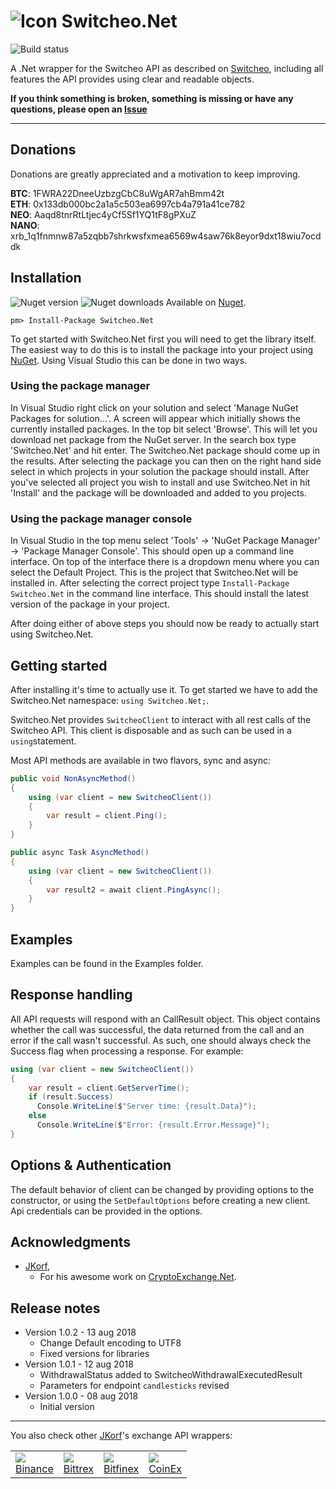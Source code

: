 # ![Icon](https://github.com/Zaliro/Switcheo.Net/blob/master/Resources/switcheo-coin.png?raw=true) Switcheo.Net 

![Build status](https://api.travis-ci.org/Zaliro/Switcheo.Net.svg?branch=master)

A .Net wrapper for the Switcheo API as described on [Switcheo](https://docs.switcheo.network/), including all features the API provides using clear and readable objects.

**If you think something is broken, something is missing or have any questions, please open an [Issue](https://github.com/Zaliro/Switcheo.Net/issues)**

---

## Donations
Donations are greatly appreciated and a motivation to keep improving.

**BTC**: 1FWRA22DneeUzbzgCbC8uWgAR7ahBmm42t  
**ETH**: 0x133db000bc2a1a5c503ea6997cb4a791a41ce782  
**NEO**: Aaqd8tnrRtLtjec4yCf5Sf1YQ1tF8gPXuZ  
**NANO**: xrb_1q1fnmnw87a5zqbb7shrkwsfxmea6569w4saw76k8eyor9dxt18wiu7ocddk  

## Installation
![Nuget version](https://img.shields.io/nuget/v/switcheo.net.svg)  ![Nuget downloads](https://img.shields.io/nuget/dt/Switcheo.Net.svg)
Available on [Nuget](https://www.nuget.org/packages/Switcheo.Net/).
```
pm> Install-Package Switcheo.Net
```
To get started with Switcheo.Net first you will need to get the library itself. The easiest way to do this is to install the package into your project using  [NuGet](https://www.nuget.org/packages/Switcheo.Net/). Using Visual Studio this can be done in two ways.

### Using the package manager
In Visual Studio right click on your solution and select 'Manage NuGet Packages for solution...'. A screen will appear which initially shows the currently installed packages. In the top bit select 'Browse'. This will let you download net package from the NuGet server. In the search box type 'Switcheo.Net' and hit enter. The Switcheo.Net package should come up in the results. After selecting the package you can then on the right hand side select in which projects in your solution the package should install. After you've selected all project you wish to install and use Switcheo.Net in hit 'Install' and the package will be downloaded and added to you projects.

### Using the package manager console
In Visual Studio in the top menu select 'Tools' -> 'NuGet Package Manager' -> 'Package Manager Console'. This should open up a command line interface. On top of the interface there is a dropdown menu where you can select the Default Project. This is the project that Switcheo.Net will be installed in. After selecting the correct project type  `Install-Package Switcheo.Net`  in the command line interface. This should install the latest version of the package in your project.

After doing either of above steps you should now be ready to actually start using Switcheo.Net.
## Getting started
After installing it's time to actually use it. To get started we have to add the Switcheo.Net namespace:  `using Switcheo.Net;`.

Switcheo.Net provides `SwitcheoClient` to interact with all rest calls of the Switcheo API. This client is disposable and as such can be used in a  `using`statement.

Most API methods are available in two flavors, sync and async:
````C#
public void NonAsyncMethod()
{
    using (var client = new SwitcheoClient())
    {
        var result = client.Ping();
    }
}

public async Task AsyncMethod()
{
    using (var client = new SwitcheoClient())
    {
        var result2 = await client.PingAsync();
    }
}
````

## Examples
Examples can be found in the Examples folder.


## Response handling
All API requests will respond with an CallResult object. This object contains whether the call was successful, the data returned from the call and an error if the call wasn't successful. As such, one should always check the Success flag when processing a response.
For example:
```C#
using (var client = new SwitcheoClient())
{
    var result = client.GetServerTime();
    if (result.Success)
      Console.WriteLine($"Server time: {result.Data}");
    else
      Console.WriteLine($"Error: {result.Error.Message}");
}
```
## Options & Authentication
The default behavior of client can be changed by providing options to the constructor, or using the `SetDefaultOptions` before creating a new client. Api credentials can be provided in the options.

## Acknowledgments
* [JKorf](https://github.com/JKorf/),
  * For his awesome work on [CryptoExchange.Net](https://github.com/JKorf/CryptoExchange.Net/).
  
## Release notes
* Version 1.0.2 - 13 aug 2018 
	* Change Default encoding to UTF8
	* Fixed versions for libraries
* Version 1.0.1 - 12 aug 2018 
	* WithdrawalStatus added to SwitcheoWithdrawalExecutedResult
	* Parameters for endpoint `candlesticks` revised
* Version 1.0.0 - 08 aug 2018 
	* Initial version 
---
You also check other [JKorf](https://github.com/JKorf/)'s exchange API wrappers:
<table>
<tr>
<td><img src="https://github.com/JKorf/Binance.Net/blob/master/Resources/binance-coin.png?raw=true">
<br /><a href="https://github.com/JKorf/Binance.Net">Binance</a></td>
<td><img src="https://github.com/JKorf/Bittrex.Net/blob/master/Resources/icon.png?raw=true">
<br /><a href="https://github.com/JKorf/Bittrex.Net">Bittrex</a></td>
<td><img src="https://github.com/JKorf/Bitfinex.Net/blob/master/Resources/icon.png?raw=true">
<br /><a href="https://github.com/JKorf/Bitfinex.Net">Bitfinex</a></td>
<td><img src="https://github.com/JKorf/CoinEx.Net/blob/master/Resources/icon.png?raw=true">
<br /><a href="https://github.com/JKorf/CoinEx.Net">CoinEx</a></td>
</table>
